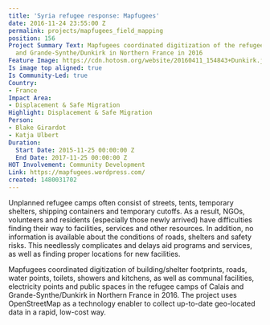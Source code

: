 ```yaml
---
title: 'Syria refugee response: Mapfugees'
date: 2016-11-24 23:55:00 Z
permalink: projects/mapfugees_field_mapping
position: 156
Project Summary Text: Mapfugees coordinated digitization of the refugee camps of Calais
  and Grande-Synthe/Dunkirk in Northern France in 2016
Feature Image: https://cdn.hotosm.org/website/20160411_154843+Dunkirk.jpg
Is image top aligned: true
Is Community-Led: true
Country:
- France
Impact Area:
- Displacement & Safe Migration
Highlight: Displacement & Safe Migration
Person:
- Blake Girardot
- Katja Ulbert
Duration:
  Start Date: 2015-11-25 00:00:00 Z
  End Date: 2017-11-25 00:00:00 Z
HOT Involvement: Community Development
Link: https://mapfugees.wordpress.com/
created: 1480031702
---
```


Unplanned refugee camps often consist of streets, tents, temporary shelters, shipping containers and temporary cutoffs. As a result, NGOs, volunteers and residents (especially those newly arrived) have difficulties finding their way to facilities, services and other resources. In addition, no information is available about the conditions of roads, shelters and safety risks. This needlessly complicates and delays aid programs and services, as well as finding proper locations for new facilities.

Mapfugees coordinated digitization of building/shelter footprints, roads, water points, toilets, showers and kitchens, as well as communal facilities, electricity points and public spaces in the refugee camps of Calais and Grande-Synthe/Dunkirk in Northern France in 2016. The project uses OpenStreetMap as a technology enabler to collect up-to-date geo-located data in a rapid, low-cost way.